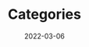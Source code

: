 ---
title: "Categories"
date: 2022-03-06
layout: "categories"
slug: "categories"
menu:
    main:
        weight: 2
        params: 
            icon: categories
---
